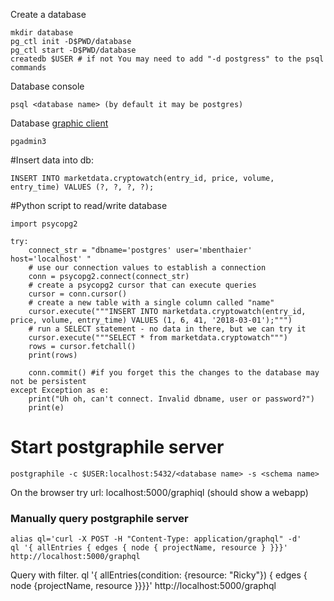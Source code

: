 Create a database

    mkdir database
    pg_ctl init -D$PWD/database
    pg_ctl start -D$PWD/database
    createdb $USER # if not You may need to add "-d postgress" to the psql commands

Database console
    
    psql <database name> (by default it may be postgres)

Database [graphic client](https://wiki.postgresql.org/wiki/Apt)
    
    pgadmin3


#Insert data into db:

    INSERT INTO marketdata.cryptowatch(entry_id, price, volume, entry_time) VALUES (?, ?, ?, ?);

#Python script to read/write database

    import psycopg2

    try:
        connect_str = "dbname='postgres' user='mbenthaier' host='localhost' "
        # use our connection values to establish a connection
        conn = psycopg2.connect(connect_str)
        # create a psycopg2 cursor that can execute queries
        cursor = conn.cursor()
        # create a new table with a single column called "name"
        cursor.execute("""INSERT INTO marketdata.cryptowatch(entry_id, price, volume, entry_time) VALUES (1, 6, 41, '2018-03-01');""")
        # run a SELECT statement - no data in there, but we can try it
        cursor.execute("""SELECT * from marketdata.cryptowatch""")
        rows = cursor.fetchall()
        print(rows)

        conn.commit() #if you forget this the changes to the database may not be persistent
    except Exception as e:
        print("Uh oh, can't connect. Invalid dbname, user or password?")
        print(e)


# Start postgraphile server 

    postgraphile -c $USER:localhost:5432/<database name> -s <schema name>

On the browser try url: localhost:5000/graphiql (should show a webapp)


### Manually query postgraphile server

    alias ql='curl -X POST -H "Content-Type: application/graphql" -d'
    ql '{ allEntries { edges { node { projectName, resource } }}}' http://localhost:5000/graphql

Query with filter.
    ql '{ allEntries(condition: {resource: "Ricky"}) { edges { node {projectName, resource }}}}' http://localhost:5000/graphql
